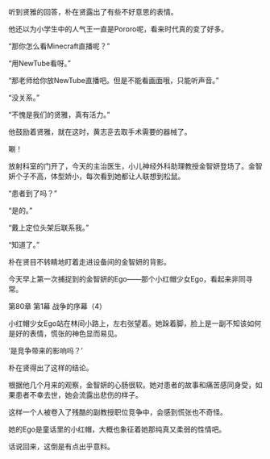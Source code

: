 听到贤雅的回答，朴在贤露出了有些不好意思的表情。

他还以为小学生中的人气王一直是Pororo呢，看来时代真的变了好多。

“那你怎么看Minecraft直播呢？”

“用NewTube看呀。”

“那老师给你放NewTube直播吧。但是不能看画面哦，只能听声音。”

“没关系。”

“不愧是我们的贤雅，真有活力。”

他鼓励着贤雅，就在这时，黄志훈去取手术需要的器械了。

唰！

放射科室的门开了，今天的主治医生，小儿神经外科助理教授金智妍登场了。金智妍个子不高，体型娇小，每次看到她都让人联想到松鼠。

“患者到了吗？”

“是的。”

“戴上定位头架后联系我。”

“知道了。”

朴在贤目不转睛地盯着走进设备间的金智妍的背影。

今天早上第一次捕捉到的金智妍的Ego——那个小红帽少女Ego，看起来非同寻常。

第80章 第1幕 战争的序幕（4）

小红帽少女Ego站在林间小路上，左右张望着。她跺着脚，脸上是一副不知该如何是好的表情，慌张的神色显而易见。

‘是竞争带来的影响吗？’

朴在贤得出了这样的结论。

根据他几个月来的观察，金智妍的心肠很软。她对患者的故事和痛苦感同身受，如果患者不幸去世，她会流露出悲伤的样子。

这样一个人被卷入了残酷的副教授职位竞争中，会感到慌张也不奇怪。

她的Ego是童话里的小红帽，大概也象征着她那纯真又柔弱的性情吧。

话说回来，这倒是有点出乎意料。